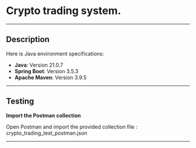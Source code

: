 # Crypto trading system.
---

## Description

Here is Java environment specifications:

* **Java**: Version 21.0.7
* **Spring Boot**: Version 3.5.3
* **Apache Maven**: Version 3.9.5

---

## Testing

**Import the Postman collection**

Open Postman and import the provided collection file : crypto_trading_test_postman.json

---
